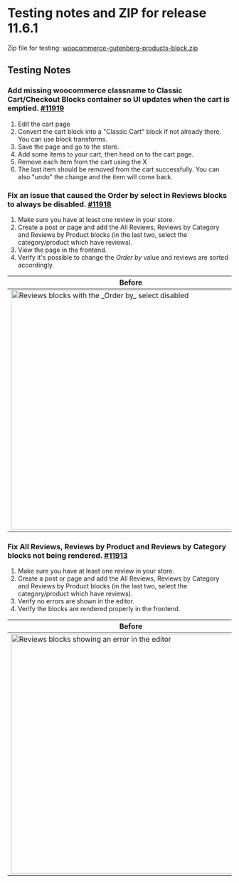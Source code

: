 # Testing notes and ZIP for release 11.6.1

Zip file for testing: [woocommerce-gutenberg-products-block.zip](https://github.com/woocommerce/woocommerce-blocks/files/13450476/woocommerce-gutenberg-products-block.zip)

## Testing Notes

### Add missing woocommerce classname to Classic Cart/Checkout Blocks container so UI updates when the cart is emptied. [#11919](https://github.com/woocommerce/woocommerce-blocks/pull/11919)

1. Edit the cart page
2. Convert the cart block into a "Classic Cart" block if not already there. You can use block transforms.
3. Save the page and go to the store.
4. Add some items to your cart, then head on to the cart page.
5. Remove each item from the cart using the X
6. The last item should be removed from the cart successfully. You can also "undo" the change and the item will come back.

### Fix an issue that caused the Order by select in Reviews blocks to always be disabled. [#11918](https://github.com/woocommerce/woocommerce-blocks/pull/11918)

1. Make sure you have at least one review in your store.
2. Create a post or page and add the All Reviews, Reviews by Category and Reviews by Product blocks (in the last two, select the category/product which have reviews).
3. View the page in the frontend.
4. Verify it's possible to change the _Order by_ value and reviews are sorted accordingly.

| Before                                                                                                                                                                                   | After                                                                                                                                                                                   |
|------------------------------------------------------------------------------------------------------------------------------------------------------------------------------------------|-----------------------------------------------------------------------------------------------------------------------------------------------------------------------------------------|
| <img src="https://github.com/woocommerce/woocommerce-blocks/assets/3616980/3a5dcd22-2df7-46e9-922f-087fdc295fe9" alt="Reviews blocks with the _Order by_ select disabled" width="539" /> | <img src="https://github.com/woocommerce/woocommerce-blocks/assets/3616980/bc840ae6-76f2-4830-95aa-9dd004e7bf47" alt="Reviews blocks with the _Order by_ select enabled" width="539" /> |

### Fix All Reviews, Reviews by Product and Reviews by Category blocks not being rendered. [#11913](https://github.com/woocommerce/woocommerce-blocks/pull/11913)

1. Make sure you have at least one review in your store.
2. Create a post or page and add the All Reviews, Reviews by Category and Reviews by Product blocks (in the last two, select the category/product which have reviews).
3. Verify no errors are shown in the editor.
4. Verify the blocks are rendered properly in the frontend.

| Before                                                                                                                                                                              | After                                                                                                                                                                               |
|-------------------------------------------------------------------------------------------------------------------------------------------------------------------------------------|-------------------------------------------------------------------------------------------------------------------------------------------------------------------------------------|
| <img src="https://github.com/woocommerce/woocommerce-blocks/assets/3616980/d3128bdc-b4cd-4304-a593-61dd8b09bf97" alt="Reviews blocks showing an error in the editor" width="539" /> | <img src="https://github.com/woocommerce/woocommerce-blocks/assets/3616980/6ad74a86-f5a8-4440-a3b3-e890efb8329b" alt="Reviews blocks showing no error in the editor" width="539" /> |
